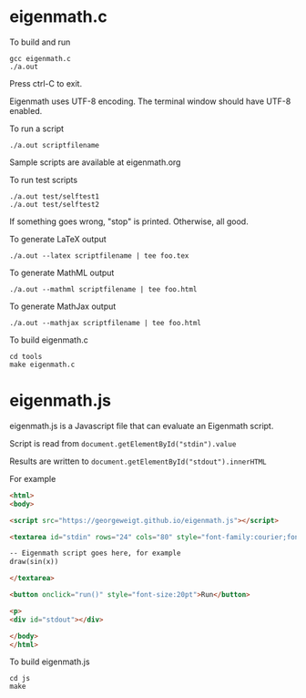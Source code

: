 # eigenmath.c

To build and run

	gcc eigenmath.c
	./a.out

Press ctrl-C to exit.

Eigenmath uses UTF-8 encoding. The terminal window should have UTF-8 enabled.

To run a script

	./a.out scriptfilename

Sample scripts are available at eigenmath.org

To run test scripts

	./a.out test/selftest1
	./a.out test/selftest2

If something goes wrong, "stop" is printed.
Otherwise, all good.

To generate LaTeX output

	./a.out --latex scriptfilename | tee foo.tex

To generate MathML output

	./a.out --mathml scriptfilename | tee foo.html

To generate MathJax output

	./a.out --mathjax scriptfilename | tee foo.html

To build eigenmath.c

	cd tools
	make eigenmath.c

# eigenmath.js

eigenmath.js is a Javascript file that can evaluate an Eigenmath script.

Script is read from `document.getElementById("stdin").value`

Results are written to `document.getElementById("stdout").innerHTML`

For example

```html
<html>
<body>

<script src="https://georgeweigt.github.io/eigenmath.js"></script>

<textarea id="stdin" rows="24" cols="80" style="font-family:courier;font-size:12pt">

-- Eigenmath script goes here, for example
draw(sin(x))

</textarea>

<button onclick="run()" style="font-size:20pt">Run</button>

<p>
<div id="stdout"></div>

</body>
</html>
```

To build eigenmath.js

	cd js
	make
